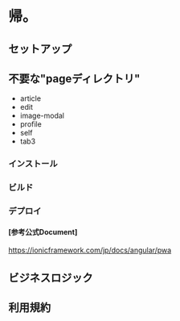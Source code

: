 # 帰。

## セットアップ

## 不要な"pageディレクトリ"
* article
* edit
* image-modal
* profile
* self
* tab3

### インストール
### ビルド
### デプロイ
#### [参考公式Document]
https://ionicframework.com/jp/docs/angular/pwa

## ビジネスロジック

## 利用規約
